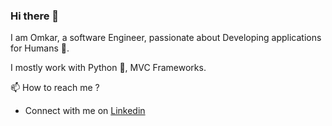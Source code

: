 ### Hi there 👋

I am Omkar, a software Engineer, passionate about Developing applications for Humans 🤣.

I mostly work with Python 🐍, MVC Frameworks. 

📫 How to reach me ? 
  - Connect with me on [Linkedin](https://www.linkedin.com/in/omkarsurve-4a855a207/)

